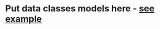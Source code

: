 # Put data classes models here - [see example](https://github.com/philipplackner/StockMarketApp/blob/final/app/src/main/java/com/plcoding/stockmarketapp/domain/model/CompanyInfo.kt)
